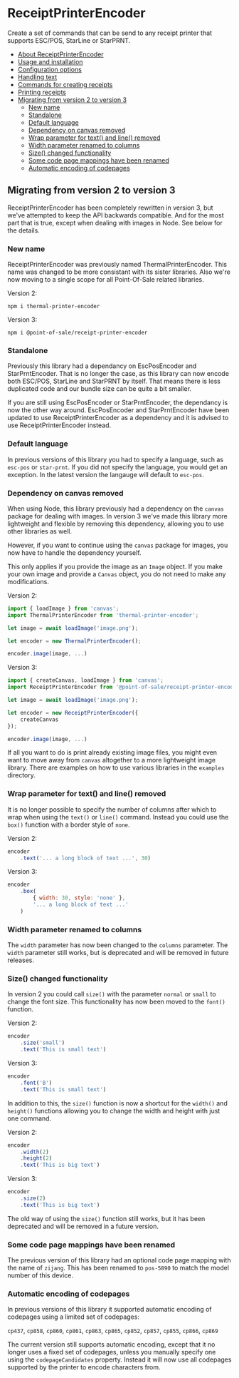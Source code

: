 # ReceiptPrinterEncoder

Create a set of commands that can be send to any receipt printer that supports ESC/POS, StarLine or StarPRNT.

- [About ReceiptPrinterEncoder](../README.md)
- [Usage and installation](usage.md)
- [Configuration options](configuration.md)
- [Handling text](text.md)
- [Commands for creating receipts](commands.md)
- [Printing receipts](printing.md)
- [Migrating from version 2 to version 3](changes.md)
  - [New name](#new-name)
  - [Standalone](#standalone)
  - [Default language](#default-language)
  - [Dependency on canvas removed](#dependency-on-canvas-removed)
  - [Wrap parameter for text() and line() removed](#wrap-parameter-for-text()-and-line()-removed)
  - [Width parameter renamed to columns](#width-parameter-renamed-to-column)
  - [Size() changed functionality](#size()-changed-functionality)
  - [Some code page mappings have been renamed](#some-code-page-mappings-have-been-renamed)
  - [Automatic encoding of codepages](#automatic-encoding-of-codepages)

## Migrating from version 2 to version 3

ReceiptPrinterEncoder has been completely rewritten in version 3, but we've attempted to keep the API backwards compatible. And for the most part that is true, except when dealing with images in Node. See below for the details.


### New name

ReceiptPrinterEncoder was previously named ThermalPrinterEncoder. This name was changed to be more consistant with its sister libraries. Also we're now moving to a single scope for all Point-Of-Sale related libraries.

Version 2:

    npm i thermal-printer-encoder

Version 3:

    npm i @point-of-sale/receipt-printer-encoder


### Standalone

Previously this library had a dependancy on EscPosEncoder and StarPrntEncoder. That is no longer the case, as this library can now encode both ESC/POS, StarLine and StarPRNT by itself. That means there is less duplicated code and our bundle size can be quite a bit smaller.

If you are still using EscPosEncoder or StarPrntEncoder, the dependancy is now the other way around. EscPosEncoder and StarPrntEncoder have been updated to use ReceiptPrinterEncoder as a dependency and it is advised to use ReceiptPrinterEncoder instead.

### Default language

In previous versions of this library you had to specify a language, such as `esc-pos` or `star-prnt`. If you did not specify the language, you would get an exception. In the latest version the langauge will default to `esc-pos`.

### Dependency on canvas removed

When using Node, this library previously had a dependency on the `canvas` package for dealing with images. In version 3 we've made this library more lightweight and flexible by removing this dependency, allowing you to use other libraries as well. 

However, if you want to continue using the `canvas` package for images, you now have to handle the dependency yourself. 

This only applies if you provide the image as an `Image` object. If you make your own image and provide a `Canvas` object, you do not need to make any modifications.

Version 2:

```js
import { loadImage } from 'canvas';
import ThermalPrinterEncoder from 'thermal-printer-encoder';

let image = await loadImage('image.png');

let encoder = new ThermalPrinterEncoder();

encoder.image(image, ...)
```

Version 3:

```js
import { createCanvas, loadImage } from 'canvas';
import ReceiptPrinterEncoder from '@point-of-sale/receipt-printer-encoder';

let image = await loadImage('image.png');

let encoder = new ReceiptPrinterEncoder({ 
    createCanvas 
});

encoder.image(image, ...)
```

If all you want to do is print already existing image files, you might even want to move away from `canvas` altogether to a more lightweight image library. There are examples on how to use various libraries in the `examples` directory.

### Wrap parameter for text() and line() removed

It is no longer possible to specify the number of columns after which to wrap when using the `text()` or `line()` command. Instead you could use the `box()` function with a border style of `none`.

Version 2:

```js
encoder
    .text('... a long block of text ...', 30)
```

Version 3:
```js
encoder
    .box(
        { width: 30, style: 'none' }, 
        '... a long block of text ...'
    )
```

### Width parameter renamed to columns

The `width` parameter has now been changed to the `columns` parameter. The `width` parameter still works, but is deprecated and will be removed in future releases.

### Size() changed functionality

In version 2 you could call `size()` with the parameter `normal` or `small` to change the font size. This functionality has now been moved to the `font()` function. 

Version 2:

```js
encoder
    .size('small')
    .text('This is small text')
```

Version 3:

```js
encoder
    .font('B')
    .text('This is small text')
```

In addition to this, the `size()` function is now a shortcut for the `width()` and `height()` functions allowing you to change the width and height with just one command.

Version 2:

```js
encoder
    .width(2)
    .height(2)
    .text('This is big text')
```

Version 3:

```js
encoder
    .size(2)
    .text('This is big text')
```

The old way of using the `size()` function still works, but it has been deprecated and will be removed in a future version.

### Some code page mappings have been renamed

The previous version of this library had an optional code page mapping with the name of `zijang`. This has been renamed to `pos-5890` to match the model number of this device. 

### Automatic encoding of codepages

In previous versions of this library it supported automatic encoding of codepages using a limited set of codepages:

`cp437`, `cp858`, `cp860`, `cp861`, `cp863`, `cp865`, `cp852`, `cp857`, `cp855`, `cp866`, `cp869`

The current version still supports automatic encoding, except that it no longer uses a fixed set of codepages, unless you manually specify one using the `codepageCandidates` property. Instead it will now use all codepages supported by the printer to encode characters from.